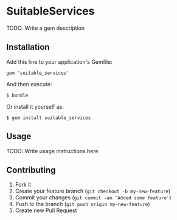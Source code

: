 # SuitableServices

TODO: Write a gem description

## Installation

Add this line to your application's Gemfile:

    gem 'suitable_services'

And then execute:

    $ bundle

Or install it yourself as:

    $ gem install suitable_services

## Usage

TODO: Write usage instructions here

## Contributing

1. Fork it
2. Create your feature branch (`git checkout -b my-new-feature`)
3. Commit your changes (`git commit -am 'Added some feature'`)
4. Push to the branch (`git push origin my-new-feature`)
5. Create new Pull Request

